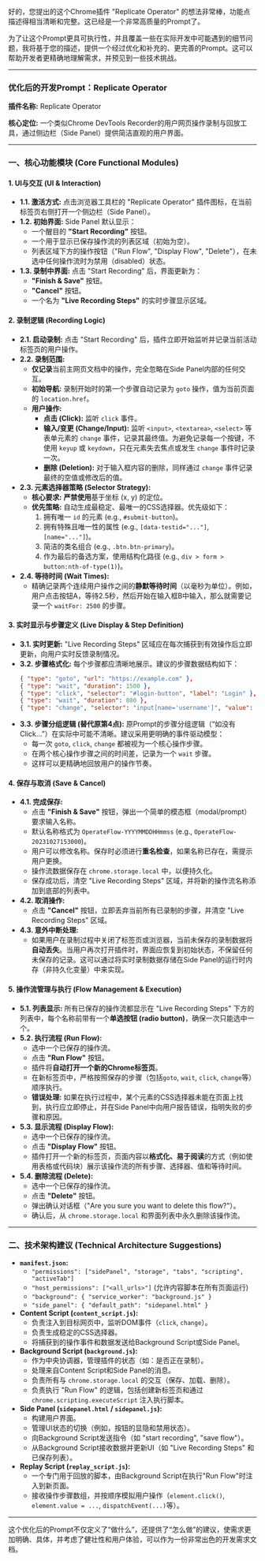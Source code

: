 好的，您提出的这个Chrome插件 "Replicate Operator" 的想法非常棒，功能点描述得相当清晰和完整。这已经是一个非常高质量的Prompt了。

为了让这个Prompt更具可执行性，并且覆盖一些在实际开发中可能遇到的细节问题，我将基于您的描述，提供一个经过优化和补充的、更完善的Prompt。这可以帮助开发者更精确地理解需求，并预见到一些技术挑战。

---

### 优化后的开发Prompt：Replicate Operator

**插件名称:** Replicate Operator

**核心定位:** 一个类似Chrome DevTools Recorder的用户网页操作录制与回放工具，通过侧边栏（Side Panel）提供简洁直观的用户界面。

---

### 一、核心功能模块 (Core Functional Modules)

#### **1. UI与交互 (UI & Interaction)**

*   **1.1. 激活方式:** 点击浏览器工具栏的 "Replicate Operator" 插件图标，在当前标签页右侧打开一个侧边栏（Side Panel）。
*   **1.2. 初始界面:** Side Panel 默认显示：
    *   一个醒目的 **"Start Recording"** 按钮。
    *   一个用于显示已保存操作流的列表区域（初始为空）。
    *   列表区域下方的操作按钮（"Run Flow", "Display Flow", "Delete"），在未选中任何操作流时为禁用（disabled）状态。
*   **1.3. 录制中界面:** 点击 "Start Recording" 后，界面更新为：
    *   **"Finish & Save"** 按钮。
    *   **"Cancel"** 按钮。
    *   一个名为 **"Live Recording Steps"** 的实时步骤显示区域。

#### **2. 录制逻辑 (Recording Logic)**

*   **2.1. 启动录制:** 点击 "Start Recording" 后，插件立即开始监听并记录当前活动标签页的用户操作。
*   **2.2. 录制范围:**
    *   **仅记录**当前主网页文档中的操作，完全忽略在Side Panel内部的任何交互。
    *   **初始导航:** 录制开始时的第一个步骤自动记录为 `goto` 操作，值为当前页面的 `location.href`。
    *   **用户操作:**
        *   **点击 (Click):** 监听 `click` 事件。
        *   **输入/变更 (Change/Input):** 监听 `<input>`, `<textarea>`, `<select>` 等表单元素的 `change` 事件，记录其最终值。为避免记录每一个按键，不使用 `keyup` 或 `keydown`，只在元素失去焦点或发生 `change` 事件时记录一次。
        *   **删除 (Deletion):** 对于输入框内容的删除，同样通过 `change` 事件记录最终的空值或修改后的值。
*   **2.3. 元素选择器策略 (Selector Strategy):**
    *   **核心要求:** **严禁使用**基于坐标 (x, y) 的定位。
    *   **优先策略:** 自动生成最稳定、最唯一的CSS选择器。优先级如下：
        1.  拥有唯一 `id` 的元素 (e.g., `#submit-button`)。
        2.  拥有特殊且唯一性的属性 (e.g., `[data-testid="..."]`, `[name="..."]`)。
        3.  简洁的类名组合 (e.g., `.btn.btn-primary`)。
        4.  作为最后的备选方案，使用结构化路径 (e.g., `div > form > button:nth-of-type(1)`)。
*   **2.4. 等待时间 (Wait Times):**
    *   精确记录两个连续用户操作之间的**静默等待时间**（以毫秒为单位）。例如，用户点击按钮A，等待2.5秒，然后开始在输入框B中输入，那么就需要记录一个 `waitFor: 2500` 的步骤。

#### **3. 实时显示与步骤定义 (Live Display & Step Definition)**

*   **3.1. 实时更新:** "Live Recording Steps" 区域应在每次捕获到有效操作后立即更新，向用户实时反馈录制情况。
*   **3.2. 步骤格式化:** 每个步骤都应清晰地展示。建议的步骤数据结构如下：
    ```json
    { "type": "goto", "url": "https://example.com" },
    { "type": "wait", "duration": 1500 },
    { "type": "click", "selector": "#login-button", "label": "Login" },
    { "type": "wait", "duration": 800 },
    { "type": "change", "selector": "input[name='username']", "value": "my_user" }
    ```
*   **3.3. 步骤分组逻辑 (替代原第4点):** 原Prompt的步骤分组逻辑（“如没有Click...”）在实际中可能不清晰。建议采用更明确的事件驱动模型：
    *   每一次 `goto`, `click`, `change` 都被视为一个核心操作步骤。
    *   在两个核心操作步骤之间的时间差，记录为一个 `wait` 步骤。
    *   这样可以更精确地回放用户的操作节奏。

#### **4. 保存与取消 (Save & Cancel)**

*   **4.1. 完成保存:**
    *   点击 **"Finish & Save"** 按钮，弹出一个简单的模态框（modal/prompt）要求输入名称。
    *   默认名称格式为 `OperateFlow-YYYYMMDDHHmmss` (e.g., `OperateFlow-20231027153000`)。
    *   用户可以修改名称。保存时必须进行**重名检查**，如果名称已存在，需提示用户更换。
    *   操作流数据保存在 `chrome.storage.local` 中，以便持久化。
    *   保存成功后，清空 "Live Recording Steps" 区域，并将新的操作流名称添加到底部的列表中。
*   **4.2. 取消操作:**
    *   点击 **"Cancel"** 按钮，立即丢弃当前所有已录制的步骤，并清空 "Live Recording Steps" 区域。
*   **4.3. 意外中断处理:**
    *   如果用户在录制过程中关闭了标签页或浏览器，当前未保存的录制数据将**自动丢失**。当用户再次打开插件时，界面应恢复到初始状态，不保留任何未保存的记录。这可以通过将实时录制数据存储在Side Panel的运行时内存（非持久化变量）中来实现。

#### **5. 操作流管理与执行 (Flow Management & Execution)**

*   **5.1. 列表显示:** 所有已保存的操作流都显示在 "Live Recording Steps" 下方的列表中，每个名称前带有一个**单选按钮 (radio button)**，确保一次只能选中一个。
*   **5.2. 执行流程 (Run Flow):**
    *   选中一个已保存的操作流。
    *   点击 **"Run Flow"** 按钮。
    *   插件将**自动打开一个新的Chrome标签页**。
    *   在新标签页中，严格按照保存的步骤（包括`goto`, `wait`, `click`, `change`等）顺序执行。
    *   **错误处理:** 如果在执行过程中，某个元素的CSS选择器未能在页面上找到，执行应立即停止，并在Side Panel中向用户报告错误，指明失败的步骤和原因。
*   **5.3. 显示流程 (Display Flow):**
    *   选中一个已保存的操作流。
    *   点击 **"Display Flow"** 按钮。
    *   插件打开一个新的标签页，页面内容以**格式化、易于阅读**的方式（例如使用表格或代码块）展示该操作流的所有步骤、选择器、值和等待时间。
*   **5.4. 删除流程 (Delete):**
    *   选中一个已保存的操作流。
    *   点击 **"Delete"** 按钮。
    *   弹出确认对话框（"Are you sure you want to delete this flow?"）。
    *   确认后，从 `chrome.storage.local` 和界面列表中永久删除该操作流。

---

### 二、技术架构建议 (Technical Architecture Suggestions)

*   **`manifest.json`:**
    *   `"permissions": ["sidePanel", "storage", "tabs", "scripting", "activeTab"]`
    *   `"host_permissions": ["<all_urls>"]` (允许内容脚本在所有页面运行)
    *   `"background": { "service_worker": "background.js" }`
    *   `"side_panel": { "default_path": "sidepanel.html" }`
*   **Content Script (`content_script.js`):**
    *   负责注入到目标网页中，监听DOM事件（`click`, `change`）。
    *   负责生成稳定的CSS选择器。
    *   将捕获到的操作事件和数据发送给Background Script或Side Panel。
*   **Background Script (`background.js`):**
    *   作为中央协调器，管理插件的状态（如：是否正在录制）。
    *   处理来自Content Script和Side Panel的消息。
    *   负责所有与 `chrome.storage.local` 的交互（保存、加载、删除）。
    *   负责执行 "Run Flow" 的逻辑，包括创建新标签页和通过 `chrome.scripting.executeScript` 注入执行脚本。
*   **Side Panel (`sidepanel.html` / `sidepanel.js`):**
    *   构建用户界面。
    *   管理UI状态的切换（例如，按钮的显隐和禁用状态）。
    *   向Background Script发送指令（如 "start recording", "save flow"）。
    *   从Background Script接收数据并更新UI（如 "Live Recording Steps" 和已保存列表）。
*   **Replay Script (`replay_script.js`):**
    *   一个专门用于回放的脚本，由Background Script在执行"Run Flow"时注入到新页面。
    *   接收操作步骤数组，并按顺序模拟用户操作（`element.click()`, `element.value = ...`, `dispatchEvent(...)`等）。

---

这个优化后的Prompt不仅定义了“做什么”，还提供了“怎么做”的建议，使需求更加明确、具体，并考虑了健壮性和用户体验，可以作为一份非常出色的开发需求文档。

